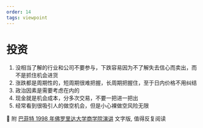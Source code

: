 ```yaml
---
order: 14
tags: viewpoint
---
```


# 投资

1. 没相当了解的行业和公司不要参与，下跌容易因为不了解失去信心而卖出，而不是抓住机会进货
2. 涨跌都是周期性的，短周期很难把握，长周期把握住，至于日内价格不用纠结
3. 政治因素是需要考虑在内的
4. 现金就是机会成本，分多次交易，不要一把进一把出
5. 经常看到很吸引人的做空机会，但是小心裸做空风险无限

📎 附 [巴菲特 1998 年佛罗里达大学商学院演讲](https://finance.sina.com.cn/money/smjj/smdt/2022-01-24/doc-ikyamrmz7164822.shtml) 文字版, 值得反复阅读
